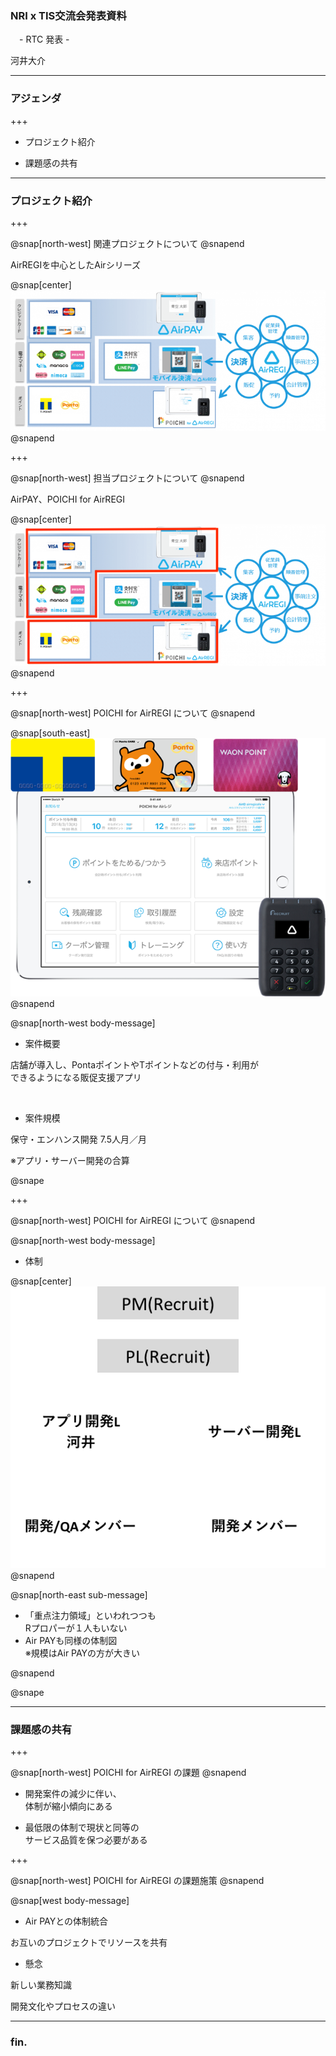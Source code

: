### NRI x TIS交流会発表資料
　- RTC 発表 -

河井大介


---

### アジェンダ

+++

- プロジェクト紹介

- 課題感の共有

---

### プロジェクト紹介

+++

@snap[north-west]
関連プロジェクトについて
@snapend

AirREGIを中心としたAirシリーズ

@snap[center]
![Logo](assets/img/air_series.png)
@snapend

+++

@snap[north-west]
担当プロジェクトについて
@snapend

AirPAY、POICHI for AirREGI

@snap[center]
![Logo](assets/img/air_series_marked.png)
@snapend

+++

@snap[north-west]
POICHI for AirREGI について
@snapend

@snap[south-east]
![Logo](assets/img/poichi_for_airregi.png)
@snapend

@snap[north-west body-message]
<ul>
  <li>案件概要</li>
</ul>

店舗が導入し、PontaポイントやTポイントなどの付与・利用が</br>できるようになる販促支援アプリ

</br>

<ul>
  <li>案件規模</li>
</ul>

保守・エンハンス開発 7.5人月／月

<span class="remark">※アプリ・サーバー開発の合算</span>

@snape

+++

@snap[north-west]
POICHI for AirREGI について
@snapend

@snap[north-west body-message]
- 体制

@snap[center]
![Logo](assets/img/project_member.png)
@snapend

@snap[north-east sub-message]
<ul>
   <li>「重点注力領域」といわれつつも</br>Rプロパーが１人もいない</li>
  <li>Air PAYも同様の体制図</br><span class="remark">※規模はAir PAYの方が大きい</span></li>
</ul>
@snapend

@snape


---

### 課題感の共有

+++

@snap[north-west]
POICHI for AirREGI の課題
@snapend

- 開発案件の減少に伴い、</br>体制が縮小傾向にある

- 最低限の体制で現状と同等の</br>サービス品質を保つ必要がある

+++

@snap[north-west]
POICHI for AirREGI の課題施策
@snapend

@snap[west body-message]
<ul>
  <li>Air PAYとの体制統合</li>
</ul>

お互いのプロジェクトでリソースを共有</br>

<ul>
  <li>懸念</li>
</ul>

新しい業務知識

開発文化やプロセスの違い

---

### fin.
